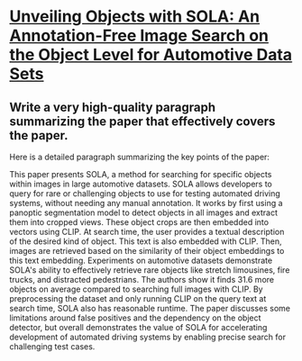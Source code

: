 # [Unveiling Objects with SOLA: An Annotation-Free Image Search on the   Object Level for Automotive Data Sets](https://arxiv.org/abs/2312.01860)

## Write a very high-quality paragraph summarizing the paper that effectively covers the paper.

 Here is a detailed paragraph summarizing the key points of the paper:

This paper presents SOLA, a method for searching for specific objects within images in large automotive datasets. SOLA allows developers to query for rare or challenging objects to use for testing automated driving systems, without needing any manual annotation. It works by first using a panoptic segmentation model to detect objects in all images and extract them into cropped views. These object crops are then embedded into vectors using CLIP. At search time, the user provides a textual description of the desired kind of object. This text is also embedded with CLIP. Then, images are retrieved based on the similarity of their object embeddings to this text embedding. Experiments on automotive datasets demonstrate SOLA's ability to effectively retrieve rare objects like stretch limousines, fire trucks, and distracted pedestrians. The authors show it finds 31.6 more objects on average compared to searching full images with CLIP. By preprocessing the dataset and only running CLIP on the query text at search time, SOLA also has reasonable runtime. The paper discusses some limitations around false positives and the dependency on the object detector, but overall demonstrates the value of SOLA for accelerating development of automated driving systems by enabling precise search for challenging test cases.
